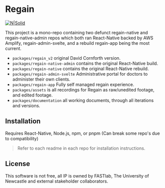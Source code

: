 # Regain

[![N|Solid](https://halide.michaelcuneo.com.au/assets/PoweredByFastlab.png)](https://fastlab.soci.org.au)

This project is a mono-repo containing two defunct regain-native and regain-native-admin repos which both ran React-Native backed by AWS Amplify, regain-admin-svelte, and a rebuild regain-app being the most current.

- `packages/regain_v2` original David Cornforth version.
- `packages/regain-native-admin` contains the original React-Native build.
- `packages/regain-native` contains the original React-Native rebuild.
- `packages/regain-admin-svelte` Administrative portal for doctors to administer their own clients.
- `packages/regain-app` Fully self managed regain experience.
- `packages/assets` is all recordings for Regain as raw/unedited footage, and edited footage.
- `packages/documentation` all working documents, through all iterations and versions.

## Installation

Requires React-Native, Node.js, npm, or pnpm (Can break some repo's due to compatibility)

> Refer to each readme in each repo for installation instructions.

## License

This software is not free, all IP is owned by FASTlab, The University of Newcastle and external stakeholder collaborators.

